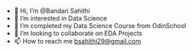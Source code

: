 - 👋 Hi, I’m @Bandari Sahithi
- 👀 I’m interested in Data Science
- 🌱 I’m completed my Data Science Course from OdinSchool
- 💞️ I’m looking to collaborate on EDA Projects
- 📫 How to reach me bsahithi29@gmail.com
<!---
BandariSahithi/BandariSahithi is a ✨ special ✨ repository because its `README.md` (this file) appears on your GitHub profile.
You can click the Preview link to take a look at your changes.
--->
